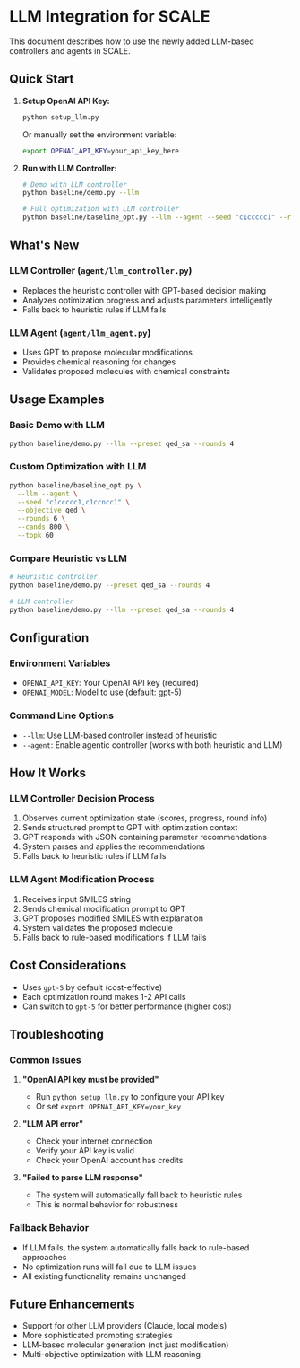 # LLM Integration for SCALE

This document describes how to use the newly added LLM-based controllers and agents in SCALE.

## Quick Start

1. **Setup OpenAI API Key:**
   ```bash
   python setup_llm.py
   ```
   Or manually set the environment variable:
   ```bash
   export OPENAI_API_KEY=your_api_key_here
   ```

2. **Run with LLM Controller:**
   ```bash
   # Demo with LLM controller
   python baseline/demo.py --llm
   
   # Full optimization with LLM controller
   python baseline/baseline_opt.py --llm --agent --seed "c1ccccc1" --rounds 6
   ```

## What's New

### LLM Controller (`agent/llm_controller.py`)
- Replaces the heuristic controller with GPT-based decision making
- Analyzes optimization progress and adjusts parameters intelligently
- Falls back to heuristic rules if LLM fails

### LLM Agent (`agent/llm_agent.py`)
- Uses GPT to propose molecular modifications
- Provides chemical reasoning for changes
- Validates proposed molecules with chemical constraints

## Usage Examples

### Basic Demo with LLM
```bash
python baseline/demo.py --llm --preset qed_sa --rounds 4
```

### Custom Optimization with LLM
```bash
python baseline/baseline_opt.py \
  --llm --agent \
  --seed "c1ccccc1,c1ccncc1" \
  --objective qed \
  --rounds 6 \
  --cands 800 \
  --topk 60
```

### Compare Heuristic vs LLM
```bash
# Heuristic controller
python baseline/demo.py --preset qed_sa --rounds 4

# LLM controller  
python baseline/demo.py --llm --preset qed_sa --rounds 4
```

## Configuration

### Environment Variables
- `OPENAI_API_KEY`: Your OpenAI API key (required)
- `OPENAI_MODEL`: Model to use (default: gpt-5)

### Command Line Options
- `--llm`: Use LLM-based controller instead of heuristic
- `--agent`: Enable agentic controller (works with both heuristic and LLM)

## How It Works

### LLM Controller Decision Process
1. Observes current optimization state (scores, progress, round info)
2. Sends structured prompt to GPT with optimization context
3. GPT responds with JSON containing parameter recommendations
4. System parses and applies the recommendations
5. Falls back to heuristic rules if LLM fails

### LLM Agent Modification Process
1. Receives input SMILES string
2. Sends chemical modification prompt to GPT
3. GPT proposes modified SMILES with explanation
4. System validates the proposed molecule
5. Falls back to rule-based modifications if LLM fails

## Cost Considerations

- Uses `gpt-5` by default (cost-effective)
- Each optimization round makes 1-2 API calls
- Can switch to `gpt-5` for better performance (higher cost)

## Troubleshooting

### Common Issues

1. **"OpenAI API key must be provided"**
   - Run `python setup_llm.py` to configure your API key
   - Or set `export OPENAI_API_KEY=your_key`

2. **"LLM API error"**
   - Check your internet connection
   - Verify your API key is valid
   - Check your OpenAI account has credits

3. **"Failed to parse LLM response"**
   - The system will automatically fall back to heuristic rules
   - This is normal behavior for robustness

### Fallback Behavior
- If LLM fails, the system automatically falls back to rule-based approaches
- No optimization runs will fail due to LLM issues
- All existing functionality remains unchanged

## Future Enhancements

- Support for other LLM providers (Claude, local models)
- More sophisticated prompting strategies
- LLM-based molecular generation (not just modification)
- Multi-objective optimization with LLM reasoning
